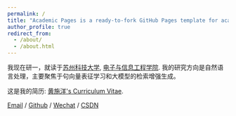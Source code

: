 ```yaml
---
permalink: /
title: "Academic Pages is a ready-to-fork GitHub Pages template for academic personal websites"
author_profile: true
redirect_from: 
  - /about/
  - /about.html
---
```




我现在研一，就读于[苏州科技大学]([https://eecs.pku.edu.cn/](https://www.usts.edu.cn/)), [电子与信息工程学院](https://eie.usts.edu.cn/). 我的研究方向是自然语言处理，主要聚焦于句向量表征学习和大模型的检索增强生成。

这是我的简历: [黄施洋's Curriculum Vitae](../assets/Curriculum_Vitae.pdf).

[Email](1347597531@qq.com) / [Github](https://github.com/EEE1even) / [Wechat](../images/wechat.jpg) / [CSDN](https://blog.csdn.net/weixin_48435461?spm=1000.2115.3001.5343)


